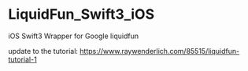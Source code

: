 # LiquidFun_Swift3_iOS

iOS Swift3 Wrapper for Google liquidfun

update to the tutorial: https://www.raywenderlich.com/85515/liquidfun-tutorial-1

